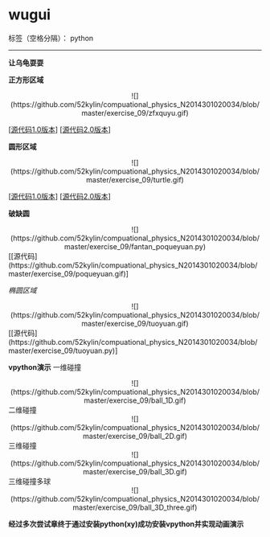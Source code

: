 
# wugui

标签（空格分隔）： python

---



**让乌龟耍耍**



**正方形区域**

   <div align=center>
![](https://github.com/52kylin/compuational_physics_N2014301020034/blob/master/exercise_09/zfxquyu.gif)
   </div>

[[源代码1.0版本](https://github.com/52kylin/compuational_physics_N2014301020034/blob/master/exercise_09/fantan_zhengfangxing_old.py)]
[[源代码2.0版本](https://github.com/52kylin/compuational_physics_N2014301020034/blob/master/exercise_09/fantan_zhengfangxing_new.py)]










**圆形区域**

   <div align=center>
![](https://github.com/52kylin/compuational_physics_N2014301020034/blob/master/exercise_09/turtle.gif)
   </div>


[[源代码1.0版本](https://github.com/52kylin/compuational_physics_N2014301020034/blob/master/exercise_09/circle.py)]
[[源代码2.0版本](https://github.com/52kylin/compuational_physics_N2014301020034/blob/master/exercise_09/fantan_yuan.py)]


**破缺圆**
   <div align=center>
![](https://github.com/52kylin/compuational_physics_N2014301020034/blob/master/exercise_09/fantan_poqueyuan.py)
   </div>
[[源代码](https://github.com/52kylin/compuational_physics_N2014301020034/blob/master/exercise_09/poqueyuan.gif)]


*椭圆区域*
   <div align=center>
![](https://github.com/52kylin/compuational_physics_N2014301020034/blob/master/exercise_09/tuoyuan.gif)
   </div>
[[源代码](https://github.com/52kylin/compuational_physics_N2014301020034/blob/master/exercise_09/tuoyuan.py)]




**vpython演示**
一维碰撞
   <div align=center>
![](https://github.com/52kylin/compuational_physics_N2014301020034/blob/master/exercise_09/ball_1D.gif)
   </div>
二维碰撞
   <div align=center>
![](https://github.com/52kylin/compuational_physics_N2014301020034/blob/master/exercise_09/ball_2D.gif)
   </div>
三维碰撞
   <div align=center>
![](https://github.com/52kylin/compuational_physics_N2014301020034/blob/master/exercise_09/ball_3D.gif)
   </div>
三维碰撞多球
   <div align=center>
![](https://github.com/52kylin/compuational_physics_N2014301020034/blob/master/exercise_09/ball_3D_three.gif)
   </div>


**经过多次尝试章终于通过安装python(xy)成功安装vpython并实现动画演示**
